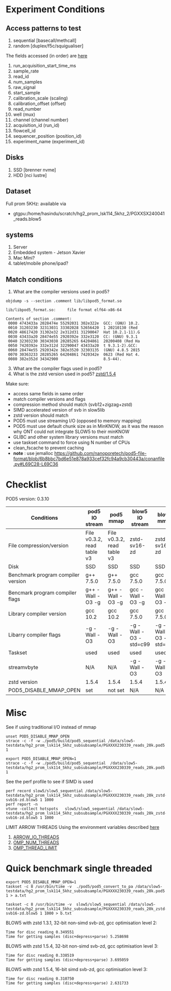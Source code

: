 # Experiment Conditions

## Access patterns to test

1. sequential [basecall/methcall]
2. random [duplex/f5c/squigualiser]

The fields accessed (in order) are [here](https://github.com/nanoporetech/dorado/blob/0d932c0539a8d81fedb5c98931475e69dd97df93/dorado/data_loader/DataLoader.cpp#L112)
1. run_acquisition_start_time_ms
2. sample_rate
3. read_id
4. num_samples
5. raw_signal
6. start_sample
7. calibration_scale (scaling)
8. calibration_offset (offset)
9. read_number
10. well (mux)
11. channel (channel number)
12. acquisition_id (run_id)
13. flowcell_id
14. sequencer_position (position_id)
15. experiment_name (experiment_id)

## Disks

1. SSD [brenner nvme]
2. HDD [nci lustre]

## Dataset

Full prom 5KHz: available via
- gtgpu:/home/hasindu/scratch/hg2_prom_lsk114_5khz_2/PGXXSX240041_reads.blow5

## systems

1. Server
2. Embedded system - Jetson Xavier
3. Mac Mini?
4. tablet/mobile phone/ipad?

## Match conditions

1. What are the compiler versions used in pod5?

```
objdump -s --section .comment lib/libpod5_format.so 

lib/libpod5_format.so:     file format elf64-x86-64

Contents of section .comment:
 0000 4743433a 2028474e 55292031 302e322e  GCC: (GNU) 10.2.
 0010 31203230 32313031 33302028 52656420  1 20210130 (Red 
 0020 48617420 31302e32 2e312d31 31290047  Hat 10.2.1-11).G
 0030 43433a20 28474e55 2920392e 332e3120  CC: (GNU) 9.3.1 
 0040 32303230 30343038 20285265 64204861  20200408 (Red Ha
 0050 7420392e 332e312d 32290047 43433a20  t 9.3.1-2).GCC: 
 0060 28474e55 2920342e 382e3520 32303135  (GNU) 4.8.5 2015
 0070 30363233 20285265 64204861 7420342e  0623 (Red Hat 4.
 0080 382e352d 34342900                    8.5-44).        
```

3. What are the compiler flags used in pod5? 
4. What is the zstd version used in pod5? [zstd/1.5.4](https://github.com/nanoporetech/pod5-file-format/blob/0ba232d6304dd1eebd60d331a6f7c15099dcd04f/conanfile.py#L60)

Make sure:
- access same fields in same order
- match compiler versions and flags
- compression method should match (svb12+zigzag+zstd) 
- SIMD accelerated version of svb in slow5lib
- zstd version should match
- POD5 must use streaming I/O (opposed to memory mapping)
- POD5 must use default chunk size as in MinKNOW, as it was the reason why ONT could not integrate SLOW5 to their minKNOW
- GLIBC and other system library versions must match
- use taskset command to force using N number of CPUs
- clean_fscache to prevent caching
- **note** : use jemalloc https://github.com/nanoporetech/pod5-file-format/blob/6b8bbc7bd6e51e878a933cef32fc94a9cb30443a/conanfile.py#L69C28-L69C36

# Checklist

POD5 version: 0.3.10

| Conditions                         | pod5 IO stream             | pod5 mmap        | blow5 IO stream        | blow5 mmap             |
| ---------------------------------- | -------------------------- | ---------------- | ---------------------- | ---------------------- |
| File compression/version           | File v0.3.2, read table v3 | File v0.3.2, read table v3                 | zstd-sv16-zd           |  zstd-sv16-zd          |
| Disk                               | SSD                        | SSD              | SSD                    | SSD                    |
| Benchmark program compiler version | g++ 7.5.0                  | g++ 7.5.0        | gcc 7.5.0              | gcc 7.5.0              |
| Bencmark program compiler flags    | g++ -Wall -O3 -g           | g++ -Wall -O3 -g | gcc -Wall -O3 -g       | gcc -Wall -O3 -g       |
| Library compiler version           | gcc 10.2                 | gcc 10.2        | gcc 7.5.0              | gcc 7.5.0              |
| Libarry compiler flags             | \-g -Wall -O3              | \-g -Wall -O3    | \-g -Wall -O3 -std=c99 | \-g -Wall -O3 -std=c99 |
| Taskset                            | used                       | used             | used                   | used                   |
| streamvbyte                        | N/A               | N/A     | \-g -Wall -O3          | \-g -Wall -O3          |
| zstd version                       | 1.5.4                      | 1.5.4            | 1.5.4                  | 1.5.4                        |  
| POD5_DISABLE_MMAP_OPEN             | set                        | not set          | N/A                    | N/A                    |


# Misc

See if using traditional I/O instead of mmap
```
unset POD5_DISABLE_MMAP_OPEN
strace -c -f -w ./pod5/build/pod5_sequential /data/slow5-testdata/hg2_prom_lsk114_5khz_subsubsample/PGXXXX230339_reads_20k.pod5 1

export POD5_DISABLE_MMAP_OPEN=1 
strace -c -f -w ./pod5/build/pod5_sequential  /data/slow5-testdata/hg2_prom_lsk114_5khz_subsubsample/PGXXXX230339_reads_20k.pod5 1
```

See the perf profile to see if SIMD is used
```
perf record slow5/slow5_sequential /data/slow5-testdata/hg2_prom_lsk114_5khz_subsubsample/PGXXXX230339_reads_20k_zstd-svb16-zd.blow5 1 1000
perf report -n
vtune -collect hotspots   slow5/slow5_sequential /data/slow5-testdata/hg2_prom_lsk114_5khz_subsubsample/PGXXXX230339_reads_20k_zstd-svb16-zd.blow5 1 1000
```

LIMIT ARROW THREADS
Using the environment variables described [here](https://arrow.apache.org/docs/cpp/env_vars.html#environment-variables)
1. [ARROW_IO_THREADS](https://arrow.apache.org/docs/cpp/env_vars.html#envvar-ARROW_IO_THREADS)
2. [OMP_NUM_THREADS](https://arrow.apache.org/docs/cpp/env_vars.html#envvar-OMP_NUM_THREADS)
3. [OMP_THREAD_LIMIT](https://arrow.apache.org/docs/cpp/env_vars.html#envvar-OMP_THREAD_LIMIT)

# Quick benchmark single threaded

```
export POD5_DISABLE_MMAP_OPEN=1
taskset -c 8 /usr/bin/time -v  ./pod5/pod5_convert_to_pa /data/slow5-testdata/hg2_prom_lsk114_5khz_subsubsample/PGXXXX230339_reads_20k.pod5 1 > a.txt

taskset -c 8 /usr/bin/time -v  slow5/slow5_sequential /data/slow5-testdata/hg2_prom_lsk114_5khz_subsubsample/PGXXXX230339_reads_20k_zstd-svb16-zd.blow5 1 1000 > b.txt
```

BLOW5 with zstd 1.3.1, 32-bit non-simd svb-zd, gcc optimisation level 2: 
```
Time for disc reading 0.349551
Time for getting samples (disc+depress+parse) 5.258698
```
BLOW5 with zstd 1.5.4, 32-bit non-simd svb-zd, gcc optimisation level 3: 
```
Time for disc reading 0.338519
Time for getting samples (disc+depress+parse) 3.695059
```
BLOW5 with zstd 1.5.4, 16-bit simd svb-zd, gcc optimisation level 3: 
```
Time for disc reading 0.310750
Time for getting samples (disc+depress+parse) 2.631733
```


